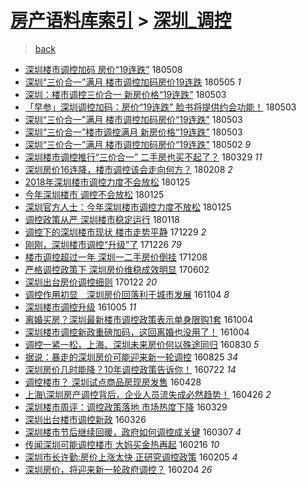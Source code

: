 [房产语料库索引](../../README.md)  > [深圳_调控](深圳_调控.md)
====
> [back](../README.md)

- [深圳楼市调控加码 房价“19连跌”](http://jkwz.applinzi.com/ittc/7100670217770501136.html#%E6%B7%B1%E5%9C%B3%E6%A5%BC%E5%B8%82%E8%B0%83%E6%8E%A7%E5%8A%A0%E7%A0%81+%E6%88%BF%E4%BB%B7%E2%80%9C19%E8%BF%9E%E8%B7%8C%E2%80%9D) 180508  
- [深圳“三价合一”满月 楼市调控加码房价19连跌](http://jkwz.applinzi.com/ittc/7099531477538833419.html#%E6%B7%B1%E5%9C%B3%E2%80%9C%E4%B8%89%E4%BB%B7%E5%90%88%E4%B8%80%E2%80%9D%E6%BB%A1%E6%9C%88+%E6%A5%BC%E5%B8%82%E8%B0%83%E6%8E%A7%E5%8A%A0%E7%A0%81%E6%88%BF%E4%BB%B719%E8%BF%9E%E8%B7%8C) 180505 *1* 
- [深圳：楼市调控三价合一 新房价格“19连跌”](http://jkwz.applinzi.com/ittc/7098894702386611210.html#%E6%B7%B1%E5%9C%B3%EF%BC%9A%E6%A5%BC%E5%B8%82%E8%B0%83%E6%8E%A7%E4%B8%89%E4%BB%B7%E5%90%88%E4%B8%80+%E6%96%B0%E6%88%BF%E4%BB%B7%E6%A0%BC%E2%80%9C19%E8%BF%9E%E8%B7%8C%E2%80%9D) 180503  
- [「早参」深圳调控加码：房价“19连跌” 脸书将提供约会功能！](http://jkwz.applinzi.com/ittc/7098814308228269067.html#%E3%80%8C%E6%97%A9%E5%8F%82%E3%80%8D%E6%B7%B1%E5%9C%B3%E8%B0%83%E6%8E%A7%E5%8A%A0%E7%A0%81%EF%BC%9A%E6%88%BF%E4%BB%B7%E2%80%9C19%E8%BF%9E%E8%B7%8C%E2%80%9D+%E8%84%B8%E4%B9%A6%E5%B0%86%E6%8F%90%E4%BE%9B%E7%BA%A6%E4%BC%9A%E5%8A%9F%E8%83%BD%EF%BC%81) 180503  
- [深圳“三价合一”满月 楼市调控加码房价“19连跌”](http://jkwz.applinzi.com/ittc/7098811607205544966.html#%E6%B7%B1%E5%9C%B3%E2%80%9C%E4%B8%89%E4%BB%B7%E5%90%88%E4%B8%80%E2%80%9D%E6%BB%A1%E6%9C%88+%E6%A5%BC%E5%B8%82%E8%B0%83%E6%8E%A7%E5%8A%A0%E7%A0%81%E6%88%BF%E4%BB%B7%E2%80%9C19%E8%BF%9E%E8%B7%8C%E2%80%9D) 180503  
- [深圳“三价合一”楼市调控满月 新房价格“19连跌”](http://jkwz.applinzi.com/ittc/7098807265790526470.html#%E6%B7%B1%E5%9C%B3%E2%80%9C%E4%B8%89%E4%BB%B7%E5%90%88%E4%B8%80%E2%80%9D%E6%A5%BC%E5%B8%82%E8%B0%83%E6%8E%A7%E6%BB%A1%E6%9C%88+%E6%96%B0%E6%88%BF%E4%BB%B7%E6%A0%BC%E2%80%9C19%E8%BF%9E%E8%B7%8C%E2%80%9D) 180503  
- [深圳“三价合一”满月  楼市调控加码房价“19连跌”](http://jkwz.applinzi.com/ittc/7098461324197757962.html#%E6%B7%B1%E5%9C%B3%E2%80%9C%E4%B8%89%E4%BB%B7%E5%90%88%E4%B8%80%E2%80%9D%E6%BB%A1%E6%9C%88++%E6%A5%BC%E5%B8%82%E8%B0%83%E6%8E%A7%E5%8A%A0%E7%A0%81%E6%88%BF%E4%BB%B7%E2%80%9C19%E8%BF%9E%E8%B7%8C%E2%80%9D) 180502 *9* 
- [深圳楼市调控推行“三价合一” 二手房也买不起了？](http://jkwz.applinzi.com/ittc/7085920357167137798.html#%E6%B7%B1%E5%9C%B3%E6%A5%BC%E5%B8%82%E8%B0%83%E6%8E%A7%E6%8E%A8%E8%A1%8C%E2%80%9C%E4%B8%89%E4%BB%B7%E5%90%88%E4%B8%80%E2%80%9D+%E4%BA%8C%E6%89%8B%E6%88%BF%E4%B9%9F%E4%B9%B0%E4%B8%8D%E8%B5%B7%E4%BA%86%EF%BC%9F) 180329 *11* 
- [深圳房价16连降，楼市调控该会走向何方？](http://jkwz.applinzi.com/ittc/7067832436879000593.html#%E6%B7%B1%E5%9C%B3%E6%88%BF%E4%BB%B716%E8%BF%9E%E9%99%8D%EF%BC%8C%E6%A5%BC%E5%B8%82%E8%B0%83%E6%8E%A7%E8%AF%A5%E4%BC%9A%E8%B5%B0%E5%90%91%E4%BD%95%E6%96%B9%EF%BC%9F) 180208 *2* 
- [2018年深圳楼市调控力度不会放松](http://jkwz.applinzi.com/ittc/7062591203571139600.html#2018%E5%B9%B4%E6%B7%B1%E5%9C%B3%E6%A5%BC%E5%B8%82%E8%B0%83%E6%8E%A7%E5%8A%9B%E5%BA%A6%E4%B8%8D%E4%BC%9A%E6%94%BE%E6%9D%BE) 180125  
- [今年深圳楼市 调控不会放松](http://jkwz.applinzi.com/ittc/7062535167707448327.html#%E4%BB%8A%E5%B9%B4%E6%B7%B1%E5%9C%B3%E6%A5%BC%E5%B8%82+%E8%B0%83%E6%8E%A7%E4%B8%8D%E4%BC%9A%E6%94%BE%E6%9D%BE) 180125  
- [深圳官方人士：今年深圳楼市调控力度不放松](http://jkwz.applinzi.com/ittc/7062442347868980235.html#%E6%B7%B1%E5%9C%B3%E5%AE%98%E6%96%B9%E4%BA%BA%E5%A3%AB%EF%BC%9A%E4%BB%8A%E5%B9%B4%E6%B7%B1%E5%9C%B3%E6%A5%BC%E5%B8%82%E8%B0%83%E6%8E%A7%E5%8A%9B%E5%BA%A6%E4%B8%8D%E6%94%BE%E6%9D%BE) 180125  
- [调控政策从严  深圳楼市稳定运行](http://jkwz.applinzi.com/ittc/7059701316807296010.html#%E8%B0%83%E6%8E%A7%E6%94%BF%E7%AD%96%E4%BB%8E%E4%B8%A5++%E6%B7%B1%E5%9C%B3%E6%A5%BC%E5%B8%82%E7%A8%B3%E5%AE%9A%E8%BF%90%E8%A1%8C) 180118  
- [调控下的深圳楼市现状 楼市走势平静](http://jkwz.applinzi.com/ittc/7052467313524081680.html#%E8%B0%83%E6%8E%A7%E4%B8%8B%E7%9A%84%E6%B7%B1%E5%9C%B3%E6%A5%BC%E5%B8%82%E7%8E%B0%E7%8A%B6+%E6%A5%BC%E5%B8%82%E8%B5%B0%E5%8A%BF%E5%B9%B3%E9%9D%99) 171229 *2* 
- [刚刚，深圳楼市调控“升级”了](http://jkwz.applinzi.com/ittc/7051320533751170065.html#%E5%88%9A%E5%88%9A%EF%BC%8C%E6%B7%B1%E5%9C%B3%E6%A5%BC%E5%B8%82%E8%B0%83%E6%8E%A7%E2%80%9C%E5%8D%87%E7%BA%A7%E2%80%9D%E4%BA%86) 171226 *79* 
- [楼市调控超过一年 深圳一二手房价倒挂](http://jkwz.applinzi.com/ittc/7044616105044214800.html#%E6%A5%BC%E5%B8%82%E8%B0%83%E6%8E%A7%E8%B6%85%E8%BF%87%E4%B8%80%E5%B9%B4+%E6%B7%B1%E5%9C%B3%E4%B8%80%E4%BA%8C%E6%89%8B%E6%88%BF%E4%BB%B7%E5%80%92%E6%8C%82) 171208  
- [严格调控政策下 深圳房价维稳成效明显](http://jkwz.applinzi.com/ittc/6974482946982413316.html#%E4%B8%A5%E6%A0%BC%E8%B0%83%E6%8E%A7%E6%94%BF%E7%AD%96%E4%B8%8B+%E6%B7%B1%E5%9C%B3%E6%88%BF%E4%BB%B7%E7%BB%B4%E7%A8%B3%E6%88%90%E6%95%88%E6%98%8E%E6%98%BE) 170602  
- [深圳出台房价调控细则](http://jkwz.applinzi.com/ittc/6925969205093729285.html#%E6%B7%B1%E5%9C%B3%E5%87%BA%E5%8F%B0%E6%88%BF%E4%BB%B7%E8%B0%83%E6%8E%A7%E7%BB%86%E5%88%99) 170122 *20* 
- [调控作用初显　深圳房价回落利于城市发展](http://jkwz.applinzi.com/ittc/6896399268570465284.html#%E8%B0%83%E6%8E%A7%E4%BD%9C%E7%94%A8%E5%88%9D%E6%98%BE%E3%80%80%E6%B7%B1%E5%9C%B3%E6%88%BF%E4%BB%B7%E5%9B%9E%E8%90%BD%E5%88%A9%E4%BA%8E%E5%9F%8E%E5%B8%82%E5%8F%91%E5%B1%95) 161104 *8* 
- [深圳楼市调控升级](http://jkwz.applinzi.com/ittc/6885360166693766149.html#%E6%B7%B1%E5%9C%B3%E6%A5%BC%E5%B8%82%E8%B0%83%E6%8E%A7%E5%8D%87%E7%BA%A7) 161005 *11* 
- [离婚买房？深圳最新楼市调控政策表示单身限购1套](http://jkwz.applinzi.com/ittc/6885272262382453765.html#%E7%A6%BB%E5%A9%9A%E4%B9%B0%E6%88%BF%EF%BC%9F%E6%B7%B1%E5%9C%B3%E6%9C%80%E6%96%B0%E6%A5%BC%E5%B8%82%E8%B0%83%E6%8E%A7%E6%94%BF%E7%AD%96%E8%A1%A8%E7%A4%BA%E5%8D%95%E8%BA%AB%E9%99%90%E8%B4%AD1%E5%A5%97) 161004  
- [深圳楼市调控新政重磅加码，这回离婚也没用了！](http://jkwz.applinzi.com/ittc/6885267354371490821.html#%E6%B7%B1%E5%9C%B3%E6%A5%BC%E5%B8%82%E8%B0%83%E6%8E%A7%E6%96%B0%E6%94%BF%E9%87%8D%E7%A3%85%E5%8A%A0%E7%A0%81%EF%BC%8C%E8%BF%99%E5%9B%9E%E7%A6%BB%E5%A9%9A%E4%B9%9F%E6%B2%A1%E7%94%A8%E4%BA%86%EF%BC%81) 161004  
- [调控一紧一松，上海、深圳未来房价何以殊途同归](http://jkwz.applinzi.com/ittc/6872228566552544261.html#%E8%B0%83%E6%8E%A7%E4%B8%80%E7%B4%A7%E4%B8%80%E6%9D%BE%EF%BC%8C%E4%B8%8A%E6%B5%B7%E3%80%81%E6%B7%B1%E5%9C%B3%E6%9C%AA%E6%9D%A5%E6%88%BF%E4%BB%B7%E4%BD%95%E4%BB%A5%E6%AE%8A%E9%80%94%E5%90%8C%E5%BD%92) 160830 *5* 
- [据说：暴走的深圳房价可能迎来新一轮调控](http://jkwz.applinzi.com/ittc/6870090502455690245.html#%E6%8D%AE%E8%AF%B4%EF%BC%9A%E6%9A%B4%E8%B5%B0%E7%9A%84%E6%B7%B1%E5%9C%B3%E6%88%BF%E4%BB%B7%E5%8F%AF%E8%83%BD%E8%BF%8E%E6%9D%A5%E6%96%B0%E4%B8%80%E8%BD%AE%E8%B0%83%E6%8E%A7) 160825 *34* 
- [深圳房价几时能降？10年调控政策告诉你！](http://jkwz.applinzi.com/ittc/6857602957243319301.html#%E6%B7%B1%E5%9C%B3%E6%88%BF%E4%BB%B7%E5%87%A0%E6%97%B6%E8%83%BD%E9%99%8D%EF%BC%9F10%E5%B9%B4%E8%B0%83%E6%8E%A7%E6%94%BF%E7%AD%96%E5%91%8A%E8%AF%89%E4%BD%A0%EF%BC%81) 160722 *14* 
- [调控楼市？ 深圳试点商品房现房发售](http://jkwz.applinzi.com/ittc/6826073127645611013.html#%E8%B0%83%E6%8E%A7%E6%A5%BC%E5%B8%82%EF%BC%9F+%E6%B7%B1%E5%9C%B3%E8%AF%95%E7%82%B9%E5%95%86%E5%93%81%E6%88%BF%E7%8E%B0%E6%88%BF%E5%8F%91%E5%94%AE) 160428  
- [上海\\深圳房产调控背后，企业人员流失成必然趋势！](http://jkwz.applinzi.com/ittc/6825320459486626821.html#%E4%B8%8A%E6%B5%B7%5C%5C%E6%B7%B1%E5%9C%B3%E6%88%BF%E4%BA%A7%E8%B0%83%E6%8E%A7%E8%83%8C%E5%90%8E%EF%BC%8C%E4%BC%81%E4%B8%9A%E4%BA%BA%E5%91%98%E6%B5%81%E5%A4%B1%E6%88%90%E5%BF%85%E7%84%B6%E8%B6%8B%E5%8A%BF%EF%BC%81) 160426 *2* 
- [深圳楼市周评：调控政策落地 市场热度下降](http://jkwz.applinzi.com/ittc/6815027195114161156.html#%E6%B7%B1%E5%9C%B3%E6%A5%BC%E5%B8%82%E5%91%A8%E8%AF%84%EF%BC%9A%E8%B0%83%E6%8E%A7%E6%94%BF%E7%AD%96%E8%90%BD%E5%9C%B0+%E5%B8%82%E5%9C%BA%E7%83%AD%E5%BA%A6%E4%B8%8B%E9%99%8D) 160329  
- [深圳出台楼市调控新政](http://jkwz.applinzi.com/ittc/6813825326354269188.html#%E6%B7%B1%E5%9C%B3%E5%87%BA%E5%8F%B0%E6%A5%BC%E5%B8%82%E8%B0%83%E6%8E%A7%E6%96%B0%E6%94%BF) 160326  
- [深圳楼市节后继续回暖，政府如何调控成关键](http://jkwz.applinzi.com/ittc/6806900865491272709.html#%E6%B7%B1%E5%9C%B3%E6%A5%BC%E5%B8%82%E8%8A%82%E5%90%8E%E7%BB%A7%E7%BB%AD%E5%9B%9E%E6%9A%96%EF%BC%8C%E6%94%BF%E5%BA%9C%E5%A6%82%E4%BD%95%E8%B0%83%E6%8E%A7%E6%88%90%E5%85%B3%E9%94%AE) 160307 *4* 
- [传闻深圳可能调控楼市 大妈买金热再起](http://jkwz.applinzi.com/ittc/6799202314942415877.html#%E4%BC%A0%E9%97%BB%E6%B7%B1%E5%9C%B3%E5%8F%AF%E8%83%BD%E8%B0%83%E6%8E%A7%E6%A5%BC%E5%B8%82+%E5%A4%A7%E5%A6%88%E4%B9%B0%E9%87%91%E7%83%AD%E5%86%8D%E8%B5%B7) 160216 *10* 
- [深圳市长许勤:房价上涨太快 正研究调控政策](http://jkwz.applinzi.com/ittc/6795396255157060613.html#%E6%B7%B1%E5%9C%B3%E5%B8%82%E9%95%BF%E8%AE%B8%E5%8B%A4%3A%E6%88%BF%E4%BB%B7%E4%B8%8A%E6%B6%A8%E5%A4%AA%E5%BF%AB+%E6%AD%A3%E7%A0%94%E7%A9%B6%E8%B0%83%E6%8E%A7%E6%94%BF%E7%AD%96) 160205 *4* 
- [深圳房价，将迎来新一轮政府调控？](http://jkwz.applinzi.com/ittc/6794988558091813892.html#%E6%B7%B1%E5%9C%B3%E6%88%BF%E4%BB%B7%EF%BC%8C%E5%B0%86%E8%BF%8E%E6%9D%A5%E6%96%B0%E4%B8%80%E8%BD%AE%E6%94%BF%E5%BA%9C%E8%B0%83%E6%8E%A7%EF%BC%9F) 160204 *26* 
